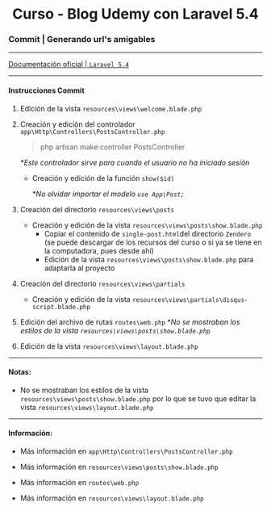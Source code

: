 
<!-- title -->
<h1 align="center">Curso - Blog Udemy con Laravel 5.4</h1>
<!-- end title -->

<!-- commit name -->
### Commit | __Generando url's amigables__
<!-- end commit name -->

- - - - - - - - - - - - - - - - - - - - - - - - - - - - - -

<!-- official documentation -->
[Documentación oficial | `Laravel 5.4` ](https://laravel.com/docs/5.4)
<!-- end official documentation -->

- - - - - - - - - - - - - - - - - - - - - - - - - - - - - -

<!-- commit instructions -->
#### Instrucciones Commit
1. Edición de la vista `resources\views\welcome.blade.php`
2. Creación y edición del controlador `app\Http\Controllers\PostsController.php`
   > php artisan make:controller PostsController

   **Este controlador sirve para cuando el usuario no ha iniciado sesión*
   - Creación y edición de la función `show($id)`
     
     **No olvidar importar el modelo `use App\Post;`*
3. Creación del directorio `resources\views\posts`
   - Creación y edición de la vista `resources\views\posts\show.blade.php`
     - Copiar el contenido de `single-post.html`del directorio `Zendero` (se puede descargar de los recursos del curso o si ya se tiene en la computadora, pues desde ahí)
     - Edición de la vista `resources\views\posts\show.blade.php` para adaptarla al proyecto
4. Creación del directorio `resources\views\partials`
   - Creación y edición de la vista `resources\views\partials\disqus-script.blade.php`
5. Edición del archivo de rutas `routes\web.php`
**No se mostraban los estilos de la vista `resources\views\posts\show.blade.php`*
6. Edición de la vista `resources\views\layout.blade.php`
<!-- end commit instructions -->

- - - - - - - - - - - - - - - - - - - - - - - - - - - - - -

<!-- notes -->
#### Notas:
- No se mostraban los estilos de la vista `resources\views\posts\show.blade.php` por lo que se tuvo que editar la vista `resources\views\layout.blade.php`
<!-- end notes -->

- - - - - - - - - - - - - - - - - - - - - - - - - - - - - -

<!-- information -->
#### Información:
- Más información en `app\Http\Controllers\PostsController.php`

- Más información en `resources\views\posts\show.blade.php`

- Más información en `routes\web.php`

- Más información en `resources\views\layout.blade.php`
<!-- end information -->